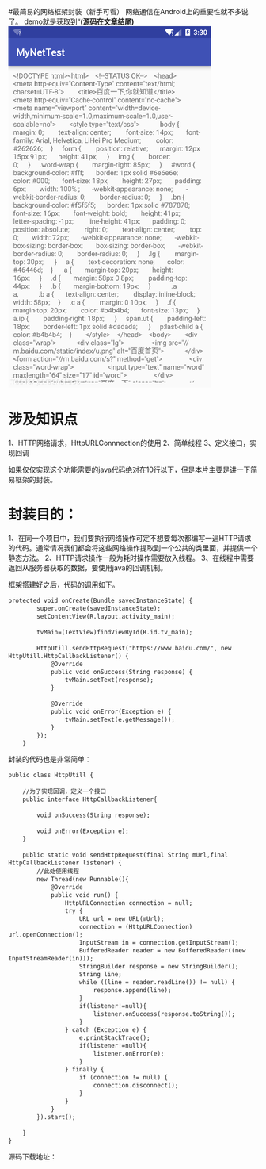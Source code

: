 #最简易的网络框架封装（新手可看）
网络通信在Android上的重要性就不多说了。 demo就是获取到“**(源码在文章结尾)** <img src="https://raw.githubusercontent.com/Double2hao/xujiajia_blog/main/img/610.png" alt="这里写图片描述">

# 涉及知识点

1、HTTP网络请求，HttpURLConnnection的使用 2、简单线程 3、定义接口，实现回调

如果仅仅实现这个功能需要的java代码绝对在10行以下，但是本片主要是讲一下简易框架的封装。

# 封装目的：

1、在同一个项目中，我们要执行网络操作可定不想要每次都编写一遍HTTP请求的代码。通常情况我们都会将这些网络操作提取到一个公共的类里面，并提供一个静态方法。 2、HTTP请求操作一般为耗时操作需要放入线程。 3、在线程中需要返回从服务器获取的数据，要使用java的回调机制。

框架搭建好之后，代码的调用如下。

```
protected void onCreate(Bundle savedInstanceState) {
        super.onCreate(savedInstanceState);
        setContentView(R.layout.activity_main);

        tvMain=(TextView)findViewById(R.id.tv_main);

        HttpUtill.sendHttpRequest("https://www.baidu.com/", new HttpUtill.HttpCallbackListener() {
            @Override
            public void onSuccess(String response) {
                tvMain.setText(response);
            }

            @Override
            public void onError(Exception e) {
                tvMain.setText(e.getMessage());
            }
        });
    }

```

封装的代码也是非常简单：

```
public class HttpUtill {

    //为了实现回调，定义一个接口
    public interface HttpCallbackListener{

        void onSuccess(String response);

        void onError(Exception e);
    }

    public static void sendHttpRequest(final String mUrl,final HttpCallbackListener listener) {
        //此处使用线程
        new Thread(new Runnable(){
            @Override
            public void run() {
                HttpURLConnection connection = null;
                try {
                    URL url = new URL(mUrl);
                    connection = (HttpURLConnection) url.openConnection();
                    InputStream in = connection.getInputStream();
                    BufferedReader reader = new BufferedReader((new InputStreamReader(in)));
                    StringBuilder response = new StringBuilder();
                    String line;
                    while ((line = reader.readLine()) != null) {
                        response.append(line);
                    }
                    if(listener!=null){
                        listener.onSuccess(response.toString());
                    }
                } catch (Exception e) {
                    e.printStackTrace();
                    if(listener!=null){
                        listener.onError(e);
                    }
                } finally {
                    if (connection != null) {
                        connection.disconnect();
                    }
                }
            }
        }).start();

    }
}

```

源码下载地址：